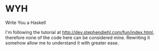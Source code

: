 # WYH
Write You a Haskell

I'm following the tutorial at http://dev.stephendiehl.com/fun/index.html, therefore none of the code here can be considered mine. Rewriting it somehow allow me to understand it with greater ease.
